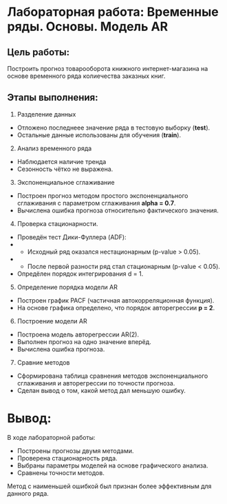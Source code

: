 # Лабораторная работа: Временные ряды. Основы. Модель AR

## Цель работы:
Построить прогноз товарооборота книжного интернет-магазина на основе временного ряда колиечества заказных книг.

## Этапы выполнения:
1. Разделение данных
- Отложено последнеее значение ряда в тестовую выборку (**test**).
- Остальные данные использованы для обучения (**train**).

2. Анализ временного ряда
- Наблюдается наличие тренда
- Сезонность чётко не выражена.

3. Экспоненциальное сглаживание
- Построен прогноз методом простого экспоненциального сглаживания с параметром сглаживания **alpha = 0.7**.
- Вычислена ошибка прогноза относительно фактического значения.

4. Проверка стационарности.
- Проведён тест Дики-Фуллера (ADF):
- - Исходный ряд оказался нестационарным (p-value > 0.05).
- - После первой разности ряд стал стационарным (p-value < 0.05).
- Опредёлен порядок интегрирования d = 1.

5. Определение порядка модели AR
- Построен график PACF (частичная автокорреляционная функция).
- На основе графика определено, что порядок авторегрессии **p = 2**.

6. Построение модели AR
- Построена модель авторегрессии AR(2).
- Выполнен прогноз на одно значение вперёд.
- Вычислена ошибка прогноза.

7. Сравние методов
- Сформирована таблица сравнения методов экспоненциального сглаживания и авторегрессии по точности прогноза.
- Сделан вывод о том, какой метод дал меньшую ошибку.

# Вывод:

В ходе лабораторной работы:
- Построены прогнозы двумя методами.
- Проверена стационарность ряда.
- Выбраны параметры моделей на основе графического анализа.
- Сравнены точности методов.

Метод с наименьшей ошибкой был признан более эффективным для данного ряда.
